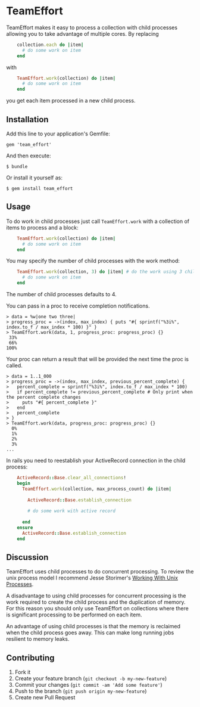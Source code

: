 # TeamEffort

TeamEffort makes it easy to process a collection with child processes
allowing you to take advantage of multiple cores. By replacing

```ruby
    collection.each do |item|
      # do some work on item
    end
```

with 

```ruby
    TeamEffort.work(collection) do |item|
      # do some work on item
    end
```

you get each item processed in a new child process.

## Installation

Add this line to your application's Gemfile:

    gem 'team_effort'

And then execute:

    $ bundle

Or install it yourself as:

    $ gem install team_effort

## Usage

To do work in child processes just call `TeamEffort.work` with a
collection of items to process and a block:

```ruby
    TeamEffort.work(collection) do |item|
      # do some work on item
    end
```

You may specify the number of child processes with the work method:
 
```ruby
    TeamEffort.work(collection, 3) do |item| # do the work using 3 child processes
      # do some work on item
    end
```
The number of child processes defaults to 4.

You can pass in a proc to receive completion notifications.
 
```irb
> data = %w|one two three|
> progress_proc = ->(index, max_index) { puts "#{ sprintf("%3i%", index.to_f / max_index * 100) }" }
> TeamEffort.work(data, 1, progress_proc: progress_proc) {}
 33%
 66%
100%
```

Your proc can return a result that will be provided the next time the proc is called.

```irb
> data = 1..1_000
> progress_proc = ->(index, max_index, previous_percent_complete) {
>   percent_complete = sprintf("%3i%", index.to_f / max_index * 100)
>   if percent_complete != previous_percent_complete # Only print when the percent complete changes
>     puts "#{ percent_complete }"
>   end
>   percent_complete
> }
> TeamEffort.work(data, progress_proc: progress_proc) {}
  0%
  1%
  2%
  3%
...
```
 
In rails you need to reestablish your ActiveRecord connection in the
child process:

```ruby
    ActiveRecord::Base.clear_all_connections!
    begin
      TeamEffort.work(collection, max_process_count) do |item|
    
        ActiveRecord::Base.establish_connection
    
        # do some work with active record
    
      end
    ensure
      ActiveRecord::Base.establish_connection
    end    
```

## Discussion

TeamEffort uses child processes to do concurrent processing. To review
the unix process model I recommend Jesse Storimer's
[Working With Unix Processes][1].
 
[1]: http://www.jstorimer.com/products/working-with-unix-processes

A disadvantage to using child processes for concurrent processing is
the work required to create the child process and the duplication of
memory.  For this reason you should only use TeamEffort on collections
where there is significant processing to be performed on each item.

An advantage of using child processes is that the memory is reclaimed
when the child process goes away. This can make long running jobs
resilient to memory leaks.

## Contributing

1. Fork it
2. Create your feature branch (`git checkout -b my-new-feature`)
3. Commit your changes (`git commit -am 'Add some feature'`)
4. Push to the branch (`git push origin my-new-feature`)
5. Create new Pull Request

